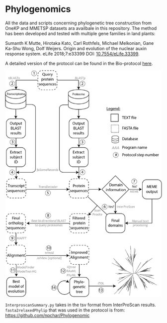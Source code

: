# Phylogenomics

All the data and scripts concerning phylogenetic tree construction from OneKP and MMETSP datasets ara availbale in this repository. 
The method has been developed and tested with multiple gene families in land plants:

Sumanth K Mutte, Hirotaka Kato, Carl Rothfels, Michael Melkonian, Gane Ka-Shu Wong, Dolf Weijers. 
Origin and evolution of the nuclear auxin response system. eLife 2018;7:e33399 DOI: [10.7554/eLife.33399](doi.org/10.7554/eLife.33399).

A detailed version of the protocol can be found in the Bio-protocol [here](https://bio-protocol.org/e3566).

![A schematic diagram showing the summary of all steps in the protocol](ProtocolSchematic.png "A schematic summary of the protocol")

`InterproscanSummary.py` takes in the tsv format from InterProScan results.
\
`fasta2relaxedPhylip` that was used in the protocol is from: https://github.com/npchar/Phylogenomic
